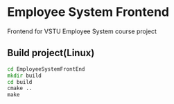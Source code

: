 # Employee System Frontend
Frontend for VSTU Employee System course project

## Build project(Linux)
```bat
cd EmployeeSystemFrontEnd
mkdir build
cd build
cmake ..
make
```